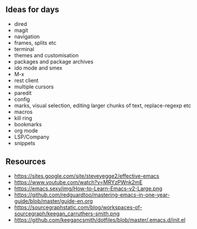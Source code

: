 ## Ideas for days

- dired
- magit
- navigation
- frames, splits etc
- terminal
- themes and customisation
- packages and package archives
- ido mode and smex
- M-x
- rest client
- multiple cursors
- paredit
- config
- marks, visual selection, editing larger chunks of text, replace-regexp etc
- macros
- kill ring
- bookmarks
- org mode
- LSP/Company
- snippets

## Resources
- https://sites.google.com/site/steveyegge2/effective-emacs
- https://www.youtube.com/watch?v=MRYzPWnk2mE
- https://emacs.sexy/img/How-to-Learn-Emacs-v2-Large.png
- https://github.com/redguardtoo/mastering-emacs-in-one-year-guide/blob/master/guide-en.org
- https://sourcegraphstatic.com/blog/workspaces-of-sourcegraph/keegan_carruthers-smith.png
- https://github.com/keegancsmith/dotfiles/blob/master/.emacs.d/init.el
